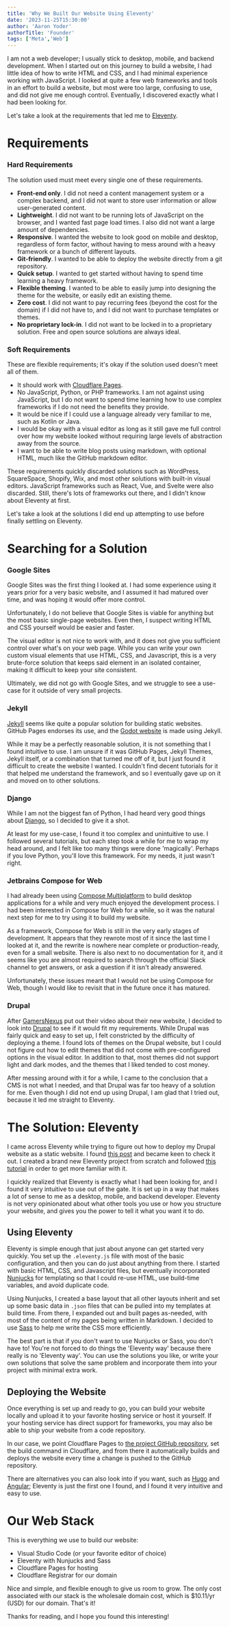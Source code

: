 ```yaml
---
title: 'Why We Built Our Website Using Eleventy'
date: '2023-11-25T15:30:00'
author: 'Aaron Yoder'
authorTitle: 'Founder'
tags: ['Meta','Web']
---
```


I am not a web developer; I usually stick to desktop, mobile, and backend development. When I started out on this journey to build a website, I had little idea of how to write HTML and CSS, and I had minimal experience working with JavaScript. I looked at quite a few web frameworks and tools in an effort to build a website, but most were too large, confusing to use, and did not give me enough control. Eventually, I discovered exactly what I had been looking for.

Let's take a look at the requirements that led me to [Eleventy](https://www.11ty.dev/).

# Requirements

### Hard Requirements

The solution used must meet every single one of these requirements.

* **Front-end only**. I did not need a content management system or a complex backend, and I did not want to store user information or allow user-generated content.
* **Lightweight**. I did not want to be running lots of JavaScript on the browser, and I wanted fast page load times. I also did not want a large amount of dependencies.
* **Responsive**. I wanted the website to look good on mobile and desktop, regardless of form factor, without having to mess around with a heavy framework or a bunch of different layouts.
* **Git-friendly**. I wanted to be able to deploy the website directly from a git repository.
* **Quick setup**. I wanted to get started without having to spend time learning a heavy framework.
* **Flexible theming**. I wanted to be able to easily jump into designing the theme for the website, or easily edit an existing theme.
* **Zero cost**. I did not want to pay recurring fees (beyond the cost for the domain) if I did not have to, and I did not want to purchase templates or themes.
* **No proprietary lock-in**. I did not want to be locked in to a proprietary solution. Free and open source solutions are always ideal.

### Soft Requirements

These are flexible requirements; it's okay if the solution used doesn't meet all of them.

* It should work with [Cloudflare Pages](https://pages.cloudflare.com/).
* No JavaScript, Python, or PHP frameworks. I am not against using JavaScript, but I do not want to spend time learning how to use complex frameworks if I do not need the benefits they provide.
* It would be nice if I could use a language already very familiar to me, such as Kotlin or Java.
* I would be okay with a visual editor as long as it still gave me full control over how my website looked without requiring large levels of abstraction away from the source.
* I want to be able to write blog posts using markdown, with optional HTML, much like the GitHub markdown editor.

These requirements quickly discarded solutions such as WordPress, SquareSpace, Shopify, Wix, and most other solutions with built-in visual editors.  JavaScript frameworks such as React, Vue, and Svelte were also discarded. Still, there's lots of frameworks out there, and I didn't know about Eleventy at first.

Let's take a look at the solutions I did end up attempting to use before finally settling on Eleventy.

# Searching for a Solution

### Google Sites

Google Sites was the first thing I looked at. I had some experience using it years prior for a very basic website, and I assumed it had matured over time, and was hoping it would offer more control.

Unfortunately, I do not believe that Google Sites is viable for anything but the most basic single-page websites. Even then, I suspect writing HTML and CSS yourself would be easier and faster.

The visual editor is not nice to work with, and it does not give you sufficient control over what's on your web page. While you can write your own custom visual elements that use HTML, CSS, and Javascript, this is a very brute-force solution that keeps said element in an isolated container, making it difficult to keep your site consistent.

Ultimately, we did not go with Google Sites, and we struggle to see a use-case for it outside of very small projects.

### Jekyll

[Jekyll](https://jekyllrb.com/) seems like quite a popular solution for building static websites. GitHub Pages endorses its use, and the [Godot website](https://godotengine.org/) is made using Jekyll.

While it may be a perfectly reasonable solution, it is not something that I found intuitive to use. I am unsure if it was GitHub Pages, Jekyll Themes, Jekyll itself, or a combination that turned me off of it, but I just found it difficult to create the website I wanted. I couldn't find decent tutorials for it that helped me understand the framework, and so I eventually gave up on it and moved on to other solutions.

### Django

While I am not the biggest fan of Python, I had heard very good things about [Django](https://www.djangoproject.com/), so I decided to give it a shot.

At least for my use-case, I found it too complex and unintuitive to use. I followed several tutorials, but each step took a while for me to wrap my head around, and I felt like too many things were done 'magically'. Perhaps if you love Python, you'll love this framework. For my needs, it just wasn't right.

### Jetbrains Compose for Web

I had already been using [Compose Multiplatform](https://github.com/JetBrains/compose-multiplatform) to build desktop applications for a while and very much enjoyed the development process. I had been interested in Compose for Web for a while, so it was the natural next step for me to try using it to build my website.

As a framework, Compose for Web is still in the very early stages of development. It appears that they rewrote most of it since the last time I looked at it, and the rewrite is nowhere near complete or production-ready, even for a small website. There is also next to no documentation for it, and it seems like you are almost required to search through the official Slack channel to get answers, or ask a question if it isn't already answered.

Unfortunately, these issues meant that I would not be using Compose for Web, though I would like to revisit that in the future once it has matured.

### Drupal

After [GamersNexus](https://gamersnexus.net/gn-extras/welcome-new-gamersnexus-website-v50-message) put out their video about their new website, I decided to look into [Drupal](https://www.drupal.org/) to see if it would fit my requirements. While Drupal was fairly quick and easy to set up, I felt constricted by the difficulty of deploying a theme. I found lots of themes on the Drupal website, but I could not figure out how to edit themes that did not come with pre-configured options in the visual editor. In addition to that, most themes did not support light and dark modes, and the themes that I liked tended to cost money.

After messing around with it for a while, I came to the conclusion that a CMS is not what I needed, and that Drupal was far too heavy of a solution for me. Even though I did not end up using Drupal, I am glad that I tried out, because it led me straight to Eleventy.

# The Solution: Eleventy

I came across Eleventy while trying to figure out how to deploy my Drupal website as a static website. I found [this post](https://chromatichq.com/insights/why-we-switched-to-eleventy-and-netlify/) and became keen to check it out. I created a brand new Eleventy project from scratch and followed [this tutorial](https://learneleventyfromscratch.com/) in order to get more familiar with it.

I quickly realized that Eleventy is exactly what I had been looking for, and I found it very intuitive to use out of the gate. It is set up in a way that makes a lot of sense to me as a desktop, mobile, and backend developer. Eleventy is not very opinionated about what other tools you use or how you structure your website, and gives you the power to tell it what you want it to do.

## Using Eleventy

Eleventy is simple enough that just about anyone can get started very quickly. You set up the `.eleventy.js` file with most of the basic configuration, and then you can do just about anything from there. I started with basic HTML, CSS, and Javascript files, but eventually incorporated [Nunjucks](https://mozilla.github.io/nunjucks/) for templating so that I could re-use HTML, use build-time variables, and avoid duplicate code.

Using Nunjucks, I created a base layout that all other layouts inherit and set up some basic data in `.json` files that can be pulled into my templates at build time. From there, I expanded out and built pages as-needed, with most of the content of my pages being written in Markdown. I decided to use [Sass](https://sass-lang.com/) to help me write the CSS more efficiently.

The best part is that if you don't want to use Nunjucks or Sass, you don't have to! You're not forced to do things the 'Eleventy way' because there really is no 'Eleventy way'. You can use the solutions you like, or write your own solutions that solve the same problem and incorporate them into your project with minimal extra work.

## Deploying the Website

Once everything is set up and ready to go, you can build your website locally and upload it to your favorite hosting service or host it yourself. If your hosting service has direct support for frameworks, you may also be able to ship your website from a code repository.

In our case, we point Cloudflare Pages to [the project GitHub repository](https://github.com/adelheidsoftware/adelheid-website-11ty), set the build command in Cloudflare, and from there it automatically builds and deploys the website every time a change is pushed to the GitHub repository.

There are alternatives you can also look into if you want, such as [Hugo](https://gohugo.io/) and [Angular](https://angular.io/); Eleventy is just the first one I found, and I found it very intuitive and easy to use.

# Our Web Stack

This is everything we use to build our website:

* Visual Studio Code (or your favorite editor of choice)
* Eleventy with Nunjucks and Sass
* Cloudflare Pages for hosting
* Cloudflare Registrar for our domain

Nice and simple, and flexible enough to give us room to grow. The only cost associated with our stack is the wholesale domain cost, which is $10.11/yr (USD) for our domain. That's it!

Thanks for reading, and I hope you found this interesting!